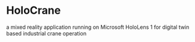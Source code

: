 # HoloCrane
a mixed reality application running on Microsoft HoloLens 1 for digital twin based industrial crane operation

